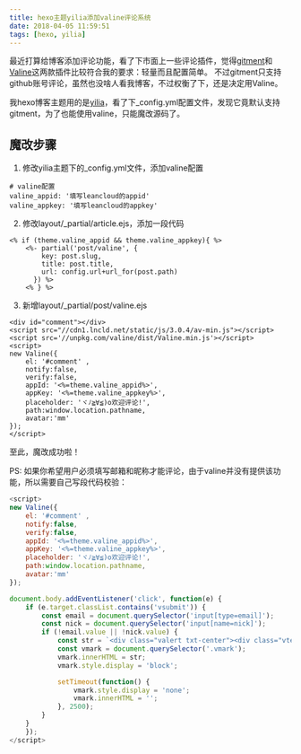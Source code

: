 ```yaml
---
title: hexo主题yilia添加valine评论系统
date: 2018-04-05 11:59:51
tags: [hexo, yilia]
---
```


最近打算给博客添加评论功能，看了下市面上一些评论插件，觉得[gitment](https://github.com/imsun/gitment)和[Valine](https://github.com/xCss/Valine)这两款插件比较符合我的要求：轻量而且配置简单。
不过gitment只支持github账号评论，虽然也没啥人看我博客，不过权衡了下，还是决定用Valine。

我hexo博客主题用的是[yilia](https://github.com/litten/hexo-theme-yilia)，看了下_config.yml配置文件，发现它竟默认支持gitment，为了也能使用valine，只能魔改源码了。

## 魔改步骤

1. 修改yilia主题下的_config.yml文件，添加valine配置
```
# valine配置
valine_appid: '填写leancloud的appid'
valine_appkey: '填写leancloud的appkey'
```

2. 修改layout/_partial/article.ejs，添加一段代码
```
<% if (theme.valine_appid && theme.valine_appkey){ %>
    <%- partial('post/valine', {
        key: post.slug,
        title: post.title,
        url: config.url+url_for(post.path)
      }) %>
    <% } %>
```

3. 新增layout/_partial/post/valine.ejs
```
<div id="comment"></div>
<script src="//cdn1.lncld.net/static/js/3.0.4/av-min.js"></script>
<script src='//unpkg.com/valine/dist/Valine.min.js'></script>
<script>
new Valine({
    el: '#comment' ,
    notify:false, 
    verify:false, 
    appId: '<%=theme.valine_appid%>',
    appKey: '<%=theme.valine_appkey%>',
    placeholder: 'ヾﾉ≧∀≦)o欢迎评论!',
    path:window.location.pathname, 
    avatar:'mm' 
});
</script>
```

至此，魔改成功啦！

PS: 如果你希望用户必须填写邮箱和昵称才能评论，由于valine并没有提供该功能，所以需要自己写段代码校验：

```javascript
<script>
new Valine({
    el: '#comment' ,
    notify:false, 
    verify:false, 
    appId: '<%=theme.valine_appid%>',
    appKey: '<%=theme.valine_appkey%>',
    placeholder: 'ヾﾉ≧∀≦)o欢迎评论!',
    path:window.location.pathname, 
    avatar:'mm' 
});

document.body.addEventListener('click', function(e) {
    if (e.target.classList.contains('vsubmit')) {
        const email = document.querySelector('input[type=email]');
        const nick = document.querySelector('input[name=nick]');
        if (!email.value || !nick.value) {
            const str = `<div class="valert txt-center"><div class="vtext">请填写昵称和邮箱！</div></div>`;
            const vmark = document.querySelector('.vmark');
            vmark.innerHTML = str;
            vmark.style.display = 'block';

            setTimeout(function() {
                vmark.style.display = 'none';
                vmark.innerHTML = '';
            }, 2500);
        }
    }
    });
</script>

```
